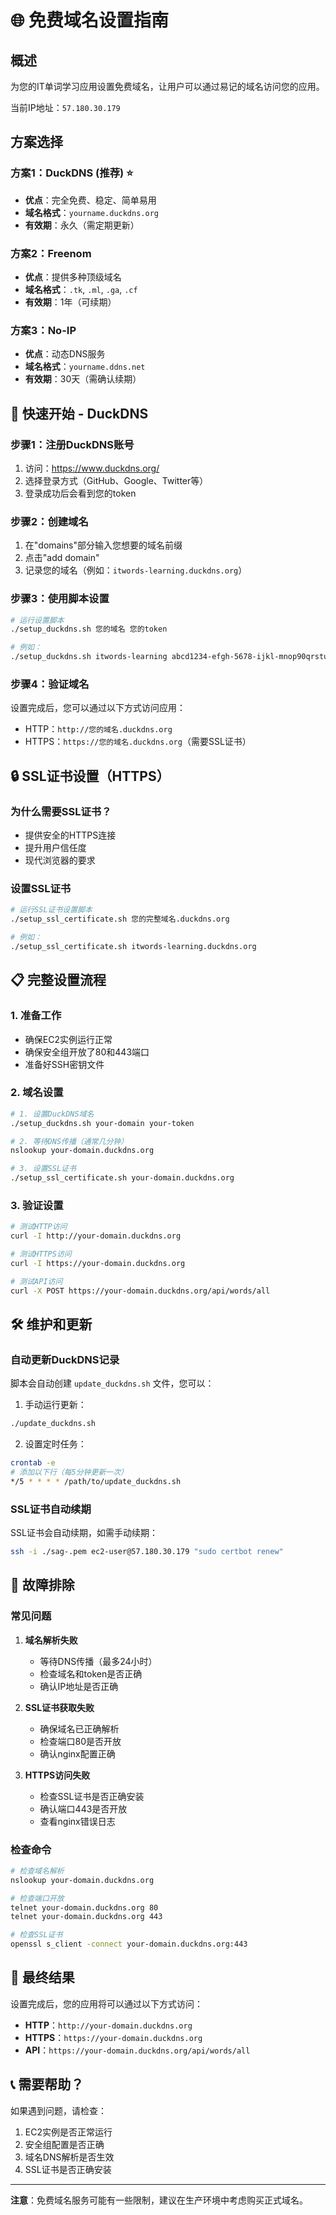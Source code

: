 # 🌐 免费域名设置指南

## 概述
为您的IT单词学习应用设置免费域名，让用户可以通过易记的域名访问您的应用。

当前IP地址：`57.180.30.179`

## 方案选择

### 方案1：DuckDNS (推荐) ⭐
- **优点**：完全免费、稳定、简单易用
- **域名格式**：`yourname.duckdns.org`
- **有效期**：永久（需定期更新）

### 方案2：Freenom
- **优点**：提供多种顶级域名
- **域名格式**：`.tk`, `.ml`, `.ga`, `.cf`
- **有效期**：1年（可续期）

### 方案3：No-IP
- **优点**：动态DNS服务
- **域名格式**：`yourname.ddns.net`
- **有效期**：30天（需确认续期）

## 🚀 快速开始 - DuckDNS

### 步骤1：注册DuckDNS账号
1. 访问：https://www.duckdns.org/
2. 选择登录方式（GitHub、Google、Twitter等）
3. 登录成功后会看到您的token

### 步骤2：创建域名
1. 在"domains"部分输入您想要的域名前缀
2. 点击"add domain"
3. 记录您的域名（例如：`itwords-learning.duckdns.org`）

### 步骤3：使用脚本设置
```bash
# 运行设置脚本
./setup_duckdns.sh 您的域名 您的token

# 例如：
./setup_duckdns.sh itwords-learning abcd1234-efgh-5678-ijkl-mnop90qrstuv
```

### 步骤4：验证域名
设置完成后，您可以通过以下方式访问应用：
- HTTP：`http://您的域名.duckdns.org`
- HTTPS：`https://您的域名.duckdns.org`（需要SSL证书）

## 🔒 SSL证书设置（HTTPS）

### 为什么需要SSL证书？
- 提供安全的HTTPS连接
- 提升用户信任度
- 现代浏览器的要求

### 设置SSL证书
```bash
# 运行SSL证书设置脚本
./setup_ssl_certificate.sh 您的完整域名.duckdns.org

# 例如：
./setup_ssl_certificate.sh itwords-learning.duckdns.org
```

## 📋 完整设置流程

### 1. 准备工作
- 确保EC2实例运行正常
- 确保安全组开放了80和443端口
- 准备好SSH密钥文件

### 2. 域名设置
```bash
# 1. 设置DuckDNS域名
./setup_duckdns.sh your-domain your-token

# 2. 等待DNS传播（通常几分钟）
nslookup your-domain.duckdns.org

# 3. 设置SSL证书
./setup_ssl_certificate.sh your-domain.duckdns.org
```

### 3. 验证设置
```bash
# 测试HTTP访问
curl -I http://your-domain.duckdns.org

# 测试HTTPS访问
curl -I https://your-domain.duckdns.org

# 测试API访问
curl -X POST https://your-domain.duckdns.org/api/words/all
```

## 🛠️ 维护和更新

### 自动更新DuckDNS记录
脚本会自动创建 `update_duckdns.sh` 文件，您可以：

1. 手动运行更新：
```bash
./update_duckdns.sh
```

2. 设置定时任务：
```bash
crontab -e
# 添加以下行（每5分钟更新一次）
*/5 * * * * /path/to/update_duckdns.sh
```

### SSL证书自动续期
SSL证书会自动续期，如需手动续期：
```bash
ssh -i ./sag-.pem ec2-user@57.180.30.179 "sudo certbot renew"
```

## 🔧 故障排除

### 常见问题

1. **域名解析失败**
   - 等待DNS传播（最多24小时）
   - 检查域名和token是否正确
   - 确认IP地址是否正确

2. **SSL证书获取失败**
   - 确保域名已正确解析
   - 检查端口80是否开放
   - 确认nginx配置正确

3. **HTTPS访问失败**
   - 检查SSL证书是否正确安装
   - 确认端口443是否开放
   - 查看nginx错误日志

### 检查命令
```bash
# 检查域名解析
nslookup your-domain.duckdns.org

# 检查端口开放
telnet your-domain.duckdns.org 80
telnet your-domain.duckdns.org 443

# 检查SSL证书
openssl s_client -connect your-domain.duckdns.org:443
```

## 🎯 最终结果

设置完成后，您的应用将可以通过以下方式访问：

- **HTTP**：`http://your-domain.duckdns.org`
- **HTTPS**：`https://your-domain.duckdns.org`
- **API**：`https://your-domain.duckdns.org/api/words/all`

## 📞 需要帮助？

如果遇到问题，请检查：
1. EC2实例是否正常运行
2. 安全组配置是否正确
3. 域名DNS解析是否生效
4. SSL证书是否正确安装

---

**注意**：免费域名服务可能有一些限制，建议在生产环境中考虑购买正式域名。 